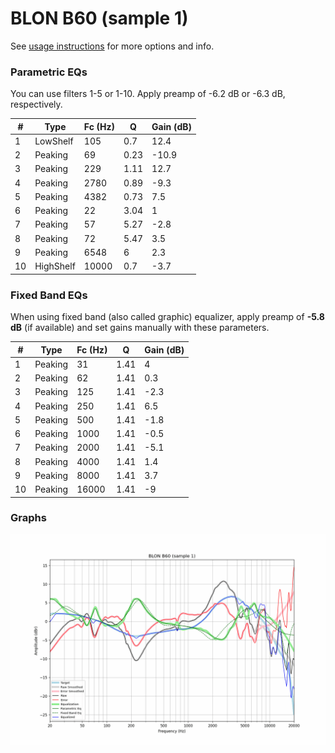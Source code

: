 # BLON B60 (sample 1)
See [usage instructions](https://github.com/jaakkopasanen/AutoEq#usage) for more options and info.

### Parametric EQs
You can use filters 1-5 or 1-10. Apply preamp of -6.2 dB or -6.3 dB, respectively.

|   # | Type      |   Fc (Hz) |    Q |   Gain (dB) |
|-----|-----------|-----------|------|-------------|
|   1 | LowShelf  |       105 | 0.7  |        12.4 |
|   2 | Peaking   |        69 | 0.23 |       -10.9 |
|   3 | Peaking   |       229 | 1.11 |        12.7 |
|   4 | Peaking   |      2780 | 0.89 |        -9.3 |
|   5 | Peaking   |      4382 | 0.73 |         7.5 |
|   6 | Peaking   |        22 | 3.04 |         1   |
|   7 | Peaking   |        57 | 5.27 |        -2.8 |
|   8 | Peaking   |        72 | 5.47 |         3.5 |
|   9 | Peaking   |      6548 | 6    |         2.3 |
|  10 | HighShelf |     10000 | 0.7  |        -3.7 |

### Fixed Band EQs
When using fixed band (also called graphic) equalizer, apply preamp of **-5.8 dB** (if available) and set gains manually with these parameters.

|   # | Type    |   Fc (Hz) |    Q |   Gain (dB) |
|-----|---------|-----------|------|-------------|
|   1 | Peaking |        31 | 1.41 |         4   |
|   2 | Peaking |        62 | 1.41 |         0.3 |
|   3 | Peaking |       125 | 1.41 |        -2.3 |
|   4 | Peaking |       250 | 1.41 |         6.5 |
|   5 | Peaking |       500 | 1.41 |        -1.8 |
|   6 | Peaking |      1000 | 1.41 |        -0.5 |
|   7 | Peaking |      2000 | 1.41 |        -5.1 |
|   8 | Peaking |      4000 | 1.41 |         1.4 |
|   9 | Peaking |      8000 | 1.41 |         3.7 |
|  10 | Peaking |     16000 | 1.41 |        -9   |

### Graphs
![](./BLON%20B60%20(sample%201).png)
